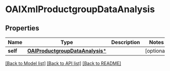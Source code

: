 # OAIXmlProductgroupDataAnalysis

## Properties
Name | Type | Description | Notes
------------ | ------------- | ------------- | -------------
**self** | [**OAIProductgroupDataAnalysis***](OAIProductgroupDataAnalysis.md) |  | [optional] 

[[Back to Model list]](../README.md#documentation-for-models) [[Back to API list]](../README.md#documentation-for-api-endpoints) [[Back to README]](../README.md)



